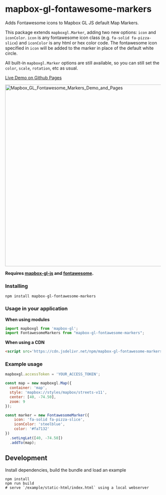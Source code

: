 # mapbox-gl-fontawesome-markers

Adds Fontawesome icons to Mapbox GL JS default Map Markers. 

This package extends `mapboxgl.Marker`, adding two new options: `icon` and `iconColor`.  `icon` is any fontawesome icon class (e.g. `fa-solid fa-pizza-slice`) and `iconColor` is any html or hex color code.  The fontawesome icon specified in `icon` will be added to the marker in place of the default white circle.

All built-in `mapboxgl.Marker` options are still available, so you can still set the `color`, `scale`, `rotation`, etc as usual.

[Live Demo on Github Pages](https://chriswhong.github.io/mapbox-gl-fontawesome-markers/)

<img width="589" alt="Mapbox_GL_Fontawesome_Markers_Demo_and_Pages" src="https://user-images.githubusercontent.com/1833820/211178457-3249e242-6eda-49b0-bad1-17ce038c654d.png">


**Requires [mapbox-gl-js](https://github.com/mapbox/mapbox-gl-js) and [fontawesome](https://fontawesome.com/).**

### Installing

```
npm install mapbox-gl-fontawesome-markers
```

### Usage in your application

**When using modules**

```js
import mapboxgl from 'mapbox-gl';
import FontawesomeMarkers from "mapbox-gl-fontawesome-markers";
```

**When using a CDN**

```html
<script src='https://cdn.jsdelivr.net/npm/mapbox-gl-fontawesome-markers@0.0.1/dist/index.js'></script>
```

### Example usage

```js
mapboxgl.accessToken = 'YOUR_ACCESS_TOKEN';

const map = new mapboxgl.Map({
  container: 'map',
  style: 'mapbox://styles/mapbox/streets-v11',
  center: [40, -74.50],
  zoom: 9
});

const marker = new FontawesomeMarker({
    icon: 'fa-solid fa-pizza-slice',
    iconColor: 'steelblue',
    color: '#fa7132'
})
  .setLngLat([40, -74.50])
  .addTo(map);
```

## Development

Install dependencies, build the bundle and load an example

```
npm install
npm run build
# serve `/example/static-html/index.html` using a local webserver
```
